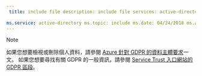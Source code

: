 ```yaml
---
 title: include file description: include file services: active-directory author: eross-msft
 
ms.service: active-directory ms.topic: include ms.date: 04/24/2018 ms.author: lizross ms.custom: include file
---
```


>[!Note] 
>如果您想要檢視或刪除個人資料，請參閱 [Azure 針對 GDPR 的資料主體要求](https://docs.microsoft.com/microsoft-365/compliance/gdpr-dsr-azure)一文。 如果您想要尋找有關 GDPR 的一般資訊，請參閱 [Service Trust 入口網站的 GDPR 區段](https://servicetrust.microsoft.com/ViewPage/GDPRGetStarted)。